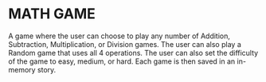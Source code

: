 <H1>MATH GAME</H1>

A game where the user can choose to play any number of Addition, Subtraction, Multiplication, or Division games. The user can also play a Random game that uses all 4 operations. The user can also set the difficulty of the game to easy, medium, or hard. Each game is then saved in an in-memory story.
